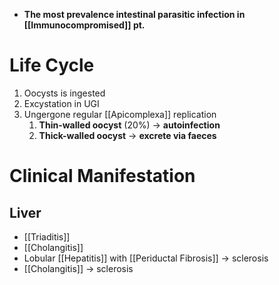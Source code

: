 - **The most prevalence intestinal parasitic infection in [[Immunocompromised]] pt.**

# Life Cycle
1. Oocysts is ingested
2. Excystation in UGI
3. Ungergone regular [[Apicomplexa]] replication
	1. **Thin-walled oocyst** (20%) -> **autoinfection**
	2. **Thick-walled oocyst** -> **excrete via faeces**

# Clinical Manifestation
## Liver
- [[Triaditis]]
- [[Cholangitis]]
- Lobular [[Hepatitis]] with [[Periductal Fibrosis]] -> sclerosis
- [[Cholangitis]] -> sclerosis